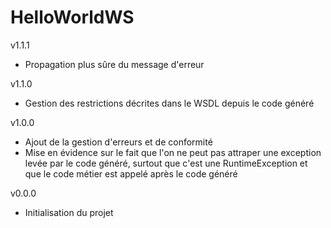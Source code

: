 HelloWorldWS
============
v1.1.1

- Propagation plus sûre du message d'erreur

v1.1.0

- Gestion des restrictions décrites dans le WSDL depuis le code généré

v1.0.0

- Ajout de la gestion d'erreurs et de conformité
- Mise en évidence sur le fait que l'on ne peut pas attraper une exception levée par le code généré, surtout que c'est une RuntimeException et que le code métier est appelé après le code généré

v0.0.0

- Initialisation du projet
